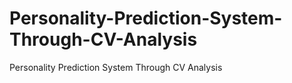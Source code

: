 # Personality-Prediction-System-Through-CV-Analysis
Personality Prediction System Through CV Analysis
